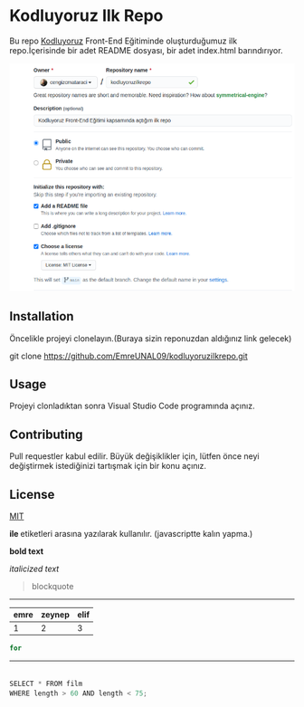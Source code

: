 # Kodluyoruz Ilk Repo
Bu repo [Kodluyoruz](https://kodluyoruz.org/) Front-End Eğitiminde oluşturduğumuz ilk repo.İçerisinde bir adet README dosyası, bir adet index.html barındırıyor.

![Lorem Pıcsum Gorsel](https://github.com/Kodluyoruz/taskforce/raw/main/git/odev1/figures/github.png)

## Installation
Öncelikle projeyi clonelayın.(Buraya sizin reponuzdan aldığınız link gelecek)

git clone https://github.com/EmreUNAL09/kodluyoruzilkrepo.git

## Usage
Projeyi clonladıktan sonra Visual Studio Code programında açınız.

## Contributing
Pull requestler kabul edilir. Büyük değişiklikler için, lütfen önce neyi değiştirmek istediğinizi tartışmak için bir konu açınız.

## License
[MIT](https://choosealicense.com/licenses/mit/)

<b> ile </b> etiketleri arasına yazılarak kullanılır. (javascriptte kalın yapma.)

**bold text**

*italicized text*

> blockquote

---

|emre|zeynep|elif|
|---|---|---|
|1|2|3|

```javascript
for
``` 

---

```javascript

SELECT * FROM film
WHERE length > 60 AND length < 75;

```

